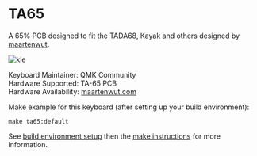 TA65
====

A 65% PCB designed to fit the TADA68, Kayak and others designed by [maartenwut](https://marteenwut.com).

![kle](https://maartenwut.com/wp-content/uploads/2019/02/ta-65-layouts-768x420.png)

Keyboard Maintainer: QMK Community<br>
Hardware Supported: TA-65 PCB<br>
Hardware Availability: [maartenwut.com](https://maartenwut.com/product/ta-65/)<br>

Make example for this keyboard (after setting up your build environment):

    make ta65:default

See [build environment setup](https://docs.qmk.fm/#/getting_started_build_tools) then the [make instructions](https://docs.qmk.fm/#/getting_started_make_guide) for more information.

